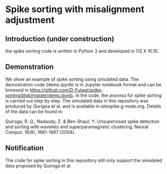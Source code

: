 # Spike sorting with misalignment adjustment
## Introduction (under construction)

the spike sorting code is written in Python 3 and developed in OS X 10.15. 
## Demonstration
We show an example of spike sorting using simulated data. The demostration code (demo.ipynb) is in Jupyter notebook format and can be browsed in https://github.com/D-Futagi/spike-sorting/blob/master/demo.ipynb. In the code, the process for spike sorting is carried out step by step. The simulated data in this repository was produced by Qurigoa et al. and is available in sitespike.g-node.org. Details of the data can be found in: 

Quiroga, R. Q., Nadasdy, Z. & Ben-Shaul, Y. Unsupervised spike detection and sorting with wavelets and superparamagnetic clustering. Neural Comput. 16(8), 1661-1687 (2004).

## Notification
The code for spike sorting in this repository still only support the simulated data proposed by Quiroga et al. 

